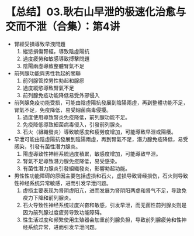 # 【总结】03.耿右山早泄的极速化治愈与交而不泄（合集）：第4讲

-   腎經受損導致早洩問題
    1.  縱慾損傷腎經，導致陰虛陽抗
    2.  過度疲勞和敏感導致搏擊問題
    3.  陰陽兩虛導致整體腎氣不足
-   前列腺功能與男性勃起的關聯
    1.  前列腺管控男性勃起和腺瘀
    2.  過度縱慾導致腎氣不足
    3.  前列腺免疫功能降低易受外邪侵入
-   前列腺免疫功能受损，可能由陰虛陽抗發展到陰陽兩虛，再到整體功能不足，腎氣不足，免疫降低，易受細菌病毒侵擾。
    1.  過度使用導致腎炎免疫降低，前列腺功能不足。
    2.  免疫降低導致細菌病毒侵入，引發前列腺炎。
    3.  石火（組織發炎）導致敏感度和疲勞度增加，可能導致早泄或陽痿。
-   早泄可能由陰虛陽抗發展到陰陽兩虛，再到腎氣不足，潛力腺免疫降低，易受感染，引發有菌性潛力腺炎。
    1.  陽虛導致性神經系統過度積累，敏感度增加，可能導致早泄。
    2.  腎氣不足導致潛力腺免疫降低，易受感染。
    3.  有菌性潛力腺炎引發組織發炎，影響勃起功能。
-   男性性功能障碍的原因主要包括虚损和石火，虚损导致肾经损伤，石火则导致性神经系统异常敏感，进而引发早泄问题。
    1.  虚损主要表现为肾阴虚阳亢，进而发展为肾阴阳两虚和肾气不足，导致免疫力下降和前列腺炎。
    2.  石火导致性神经系统过度兴奋和敏感，引发早泄，而无菌性前列腺炎则是因为前列腺过度疲劳导致功能障碍。
    3.  性生活过度和频繁使用生殖器会加重前列腺负担，导致前列腺疲劳和性神经系统异常，进而引发早泄问题。
